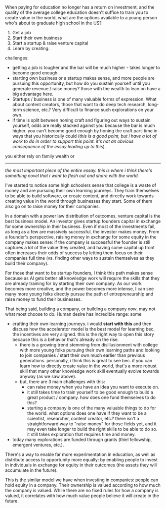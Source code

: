 When paying for education no longer has a return on investment, and the quality of the average college education doesn't suffice to train you to create value in the world, what are the options available to a young person who's about to graduate high school in the US?

1. Get a job
2. Start their own business
3. Start a startup & raise venture capital
4. Learn by creating.

challenges:
- getting a job is tougher and the bar will be much higher - takes longer to become good enough.
- starting own business or a startup makes sense, and more people are pursuing this opportunity, but how do you sustain yourself until you generate revenue / raise money? those with the wealth to lean on have a big advantage here.
- Startups / business is one of many valuable forms of expression. What about content creators, those that want to do deep tech research, long-term science, etc.? Very difficult to finance such explorations on your own.
- if time is split between honing craft and figuring out ways to sustain yourself, odds are really stacked against you because the bar is much higher. you can't become good enough by honing the craft part-time in ways that you historically could (*this is a good point, but i have a lot of work to do in order to support this point. it's not an obvious consequence of the essay leading up to this*).

you either rely on family wealth or 




































---

*the most important piece of the entire essay. this is where i think there's something novel that i want to flesh out and share with the world.*

I've started to notice some high schoolers sense that college is a waste of money and are pursuing their own learning journeys. They train themselves to be able to build software, or create content, and directly work towards creating value in the world through businesses they start. Some of them also go on to raise money for their companies.

In a domain with a power law distribution of outcomes, venture capital is the best business model. An investor gives startup founders capital in exchange for some ownership in their business. Even if most of the investments fail, as long as a few are massively successful, the investor makes money. From a founder's perspective, raising money in exchange for some equity in the company makes sense: if the company is successful the founder is still captures a lot of the value they created, and having some capital up front often increases their odds of success by letting them focus on their companies full time (vs. finding other ways to sustain themselves as they build their company).

For those that want to be startup founders, I think this path makes sense because as AI gets better all knowledge work will require the skills that they are already training for by starting their own company. As our work becomes more creative, and the power becomes more intense, I can see many more young folks directly pursue the path of entrepreneurship and raise money to fund their businesses.

That being said, building a company, or building a company *now*, may not what most choose to do. Human desire has incredible range: some 


- crafting their own learning journeys. i would **start with this** and then discuss how the accelerator model is the best model for learning bec. the incentives are very aligned. this is the right way to open this story because this is a behavior that's already on the rise.
	- there is a growing trend stemming from disillusionment with college with more young folks pursuing their own learning paths and looking to join companies / start their own much earlier than previous generations. personally, i think this is great to see bec. if you can learn how to directly create value in the world, that's a more robust skill that many other knowledge work skill eventually evolve towards anyway (as we saw above).
	- but, there are 3 main challenges with this:
		- can raise money when you have an idea you want to execute on.
		- it still takes time to train yourself to be good enough to build a great product / company. how does one fund themselves to do this?
		- starting a company is one of the many valuable things to do for the world. what options does one have if they want to be a scientist, researcher, content creator, etc.? there isn't a straightforward way to "raise money" for those fields yet, and it may even take longer to build the right skills to be able to do so. it still takes exploration that requires time and money.
- today many explorations are funded through grants (thiel fellowship, emergent ventures, etc.).

There's a way to enable far more experimentation in education, as well as distribute access to opportunity more equally: by enabling people to invest in individuals in exchange for equity in their outcomes (the assets they will accumulate in the future).

This is the similar model we have when investing in companies: people can hold equity in a company. Their ownership is valued according to how much the company is valued. While there are no fixed rules for how a company is valued, it correlates with how much value people believe it will create in the future.




